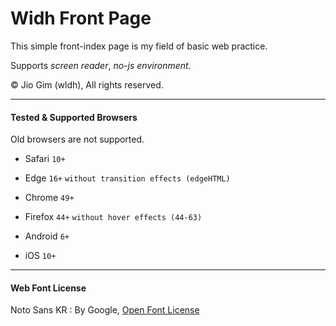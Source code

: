 Widh Front Page
===============

This simple front-index page is my field of basic web practice.

Supports *screen reader*, *no-js environment*.

&copy; Jio Gim (wldh), All rights reserved.

---

#### Tested & Supported Browsers

Old browsers are not supported.

+ Safari `10+`
+ Edge `16+` `without transition effects (edgeHTML)`
+ Chrome `49+`
+ Firefox `44+` `without hover effects (44-63)`

+ Android `6+`
+ iOS `10+`

---

#### Web Font License

Noto Sans KR : By Google, [Open Font License](https://scripts.sil.org/OFL_web)
